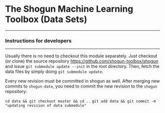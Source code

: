 # The Shogun Machine Learning Toolbox (Data Sets)
-------------------------------------------------

### Instructions for developers
------------------------------

Usually there is no need to checkout this module separately.  Just 
checkout (or clone) the source repository https://github.com/shogun-toolbox/shogun
and issue ```git submodule update --init``` in the root directory.
Then, fetch the data files by simply doing ```git submodule update```.

Every new revision must be committed in shogun as well.  After merging
new commits to `shogun-date`, you need to commit the new revision to
the `shogun` repository:

   `cd data && git checkout master && cd ..`
   `git add data && git commit -m "updating revision of data submodule"`
